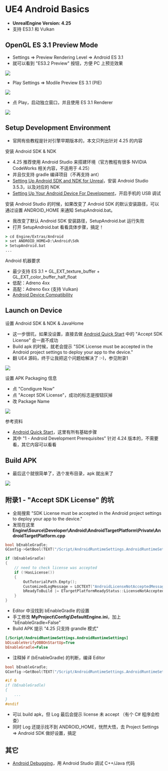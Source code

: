 # UE4 Android Basics

 * **UnrealEngine Version: 4.25**
 * 支持 ES3.1 和 Vulkan


## OpenGL ES 3.1 Preview Mode

 * Settings => Preview Rendering Level => Android ES 3.1
 * 就可以看到 "ES3.2 Preview" 按钮，方便 PC 上预览效果

![](images/2020_10_06_ue4_android_basics/es31_preview.png)

 * Play Settings => Modile Preview ES 3.1 (PIE)

![](images/2020_10_06_ue4_android_basics/es31_pie_01.png)

 * 点 Play，启动独立窗口，并且使用 ES 3.1 Renderer

![](images/2020_10_06_ue4_android_basics/es31_pie_02.png)


## Setup Development Environment

 * 官网有些教程是针对引擎早期版本的，本文只列出针对 4.25 的内容

安装 Android SDK & NDK

 * 4.25 推荐使用 Android Studio 来搭建环境（官方教程有很多 NVIDIA CodeWorks 相关内容，不适用于 4.25）
 * 并且仅支持 gradle 编译项目（不再支持 ant）
 * [Setting Up Android SDK and NDK for Unreal][1]，安装 Android Studio 3.5.3，以及对应的 NDK
 * [Setting Up Your Android Device For Development][2]，开启手机的 USB 调试

安装 Android Studio 的时候，如果改变了 Android SDK 的默认安装路径，可以通过设置 ANDROID_HOME 来通知 SetupAndroid.bat。

 * 我改变了默认 Android SDK 安装路径，SetupAndroid.bat 运行失败
 * 打开 SetupAndroid.bat 看看具体步骤，搞定！

```bat
> cd Engine/Extras/Android
> set ANDROID_HOME=D:\Android\Sdk
> SetupAndroid.bat
...
```

Android 机器要求

 * 最少支持 ES 3.1 + GL_EXT_texture_buffer + GL_EXT_color_buffer_half_float
 * 低配：Adreno 4xx
 * 高配：Adreno 6xx (支持 Vulkan)
 * [Android Device Compatibility][4]


## Launch on Device

设置 Android SDK & NDK & JavaHome

 * 这一步很坑，如果没设置，直接去做 [Android Quick Start][5] 中的 "Accept SDK License" 会一直不成功
 * Build apk 的时候，就老会提示 "SDK License must be accepted in the Android project settings to deploy your app to the device."
 * 翻 UE4 源码，终于让我把这个问题给解决了 :-)，参见附录1

![](images/2020_10_06_ue4_android_basics/setup_android_sdk.png)

设置 APK Packaging 信息

 * 点 "Condigure Now"
 * 点 "Accept SDK License"，成功的标志是按钮灰掉
 * 改 Package Name

![](images/2020_10_06_ue4_android_basics/setup_apk_packaging.png)

参考资料

 * [Android Quick Start][5]，这里有所有基础步骤
 * 其中 "1 - Android Development Prerequisites" 针对 4.24 版本的，不需要看，其它内容可以看看


## Build APK

 * 最后这个就很简单了，选个发布目录，apk 就出来了

![](images/2020_10_06_ue4_android_basics/setup_apk_packaging.png)


## 附录1 - "Accept SDK License" 的坑

 * 全局搜索 "SDK License must be accepted in the Android project settings to deploy your app to the device."
 * 发现在这里 **Engine\Source\Developer\Android\AndroidTargetPlatform\Private\AndroidTargetPlatform.cpp**

```C++
bool bEnableGradle;
GConfig->GetBool(TEXT("/Script/AndroidRuntimeSettings.AndroidRuntimeSettings"), TEXT("bEnableGradle"), bEnableGradle, GEngineIni);

if (bEnableGradle)
{
    // need to check license was accepted
    if (!HasLicense())
    {
        OutTutorialPath.Empty();
        CustomizedLogMessage = LOCTEXT("AndroidLicenseNotAcceptedMessageDetail", "SDK License must be accepted in the Android project settings to deploy your app to the device.");
        bReadyToBuild |= ETargetPlatformReadyStatus::LicenseNotAccepted;
    }
}
```

 * Editor 中没找到 bEnableGradle 的设置
 * 手工修改 **MyProject\Config\DefaultEngine.ini**，加上 "bEnableGradle=False"
 * Build APK 提示 "4.25 只支持 grandle 模式"

```ini
[/Script/AndroidRuntimeSettings.AndroidRuntimeSettings]
bDisableVerifyOBBOnStartUp=True
bEnableGradle=False
```

 * 注释掉 if (bEnableGradle) 的判断，编译 Editor

```C++
bool bEnableGradle;
GConfig->GetBool(TEXT("/Script/AndroidRuntimeSettings.AndroidRuntimeSettings"), TEXT("bEnableGradle"), bEnableGradle, GEngineIni);

#if 0
if (bEnableGradle)
{
    ...
}
#endif
```

 * 可以 build apk，但 Log 最后会提示 license 未 accept （有个 C# 程序会检查）
 * 同时 Log 还提示找不到 ANDROID_HOME，恍然大悟，去 Project Settings => Android SDK 做好设置，搞定


## 其它

 * [Android Debugging][6]，用 Android Studio 调试 C++/Java 代码


[1]:https://docs.unrealengine.com/en-US/Platforms/Mobile/Android/Setup/AndroidStudio/index.html
[2]:https://docs.unrealengine.com/en-US/Platforms/Mobile/Android/SettingAndroidDeviceDevelopment/index.html
[3]:https://docs.unrealengine.com/en-US/Platforms/Mobile/Android/index.html
[4]:https://docs.unrealengine.com/en-US/Platforms/Mobile/Android/DeviceCompatibility/index.html
[5]:https://docs.unrealengine.com/en-US/Platforms/Mobile/Android/GettingStarted/index.html
[6]:https://docs.unrealengine.com/en-US/Platforms/Mobile/Android/AndroidDebugging/index.html
